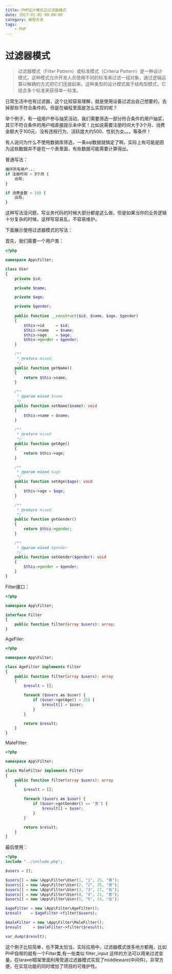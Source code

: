 ```yaml
---
title: PHP设计模式之过滤器模式
date: 2017-01-02 09:00:00
category: 编程开发
tags: 
    - PHP
---
```


# 过滤器模式

> 过滤器模式（Filter Pattern）或标准模式（Criteria Pattern）是一种设计模式，这种模式允许开发人员使用不同的标准来过滤一组对象，通过逻辑运算以解耦的方式把它们连接起来。这种类型的设计模式属于结构型模式，它结合多个标准来获得单一标准。

日常生活中也有过滤器，这个比较容易理解，就是使用设备过滤出自己想要的，去掉那些不符合条件的。但是在编程里面是怎么实现的呢？

举个例子，有一组用户参与抽奖活动，我们需要筛选一部分符合条件的用户抽奖，其它不符合条件的用户咱直接提示未中奖！比如说需要注册时间大于3个月、消费金额大于100元、没有违规行为、活跃度大约500、性别为女。。。等条件！

有人说问为什么不使用数据库筛选，一条sql数据就搞定了啊，实际上有可能是因为这些数据并不是在一个表里面，有些数据可能需要计算得出。

<!--more-->

普通写法：

```php
循环所有用户...
if 注册时间 < 3个月 {
    出局;
}

if 消费金额 < 100 {
    出局;
}
```
这种写法没问题，写业务代码的时候大部分都是这么做，但是如果当你的业务逻辑十分复杂的时候，这样写容易乱，不容易维护。

下面展示使用过滤器模式的写法：

首先，我们需要一个用户类：

```php
<?php

namespace App\Filter;

class User
{
    private $id;

    private $name;

    private $age;

    private $gender;
    
    public function __construct($id, $name, $age, $gender)
    {
        $this->id     = $id;
        $this->name   = $name;
        $this->age    = $age;
        $this->gender = $gender;
    }

    /**
     * @return mixed
     */
    public function getName()
    {
        return $this->name;
    }

    /**
     * @param mixed $name
     */
    public function setName($name): void
    {
        $this->name = $name;
    }

    /**
     * @return mixed
     */
    public function getAge()
    {
        return $this->age;
    }

    /**
     * @param mixed $age
     */
    public function setAge($age): void
    {
        $this->age = $age;
    }

    /**
     * @return mixed
     */
    public function getGender()
    {
        return $this->gender;
    }

    /**
     * @param mixed $gender
     */
    public function setGender($gender): void
    {
        $this->gender = $gender;
    }
}
```
Filter接口：

```php
<?php

namespace App\Filter;

interface Filter
{
    public function filter(array $users): array;
}
```

AgeFiler:

```php
<?php

namespace App\Filter;

class AgeFilter implements Filter
{
    public function filter(array $users): array
    {
        $result = [];

        foreach ($users as $user) {
            if ($user->getAge() > 25) {
                $result[] = $user;
            }
        }

        return $result;
    }
}
```

MaleFilter:

```php
<?php

namespace App\Filter;

class MaleFilter implements Filter
{
    public function filter(array $users): array
    {
        $result = [];

        foreach ($users as $user) {
            if ($user->getGender() == '男') {
                $result[] = $user;
            }
        }

        return $result;
    }
}
```

最后使用：

```php
<?php
include "../include.php";

$users = [];

$users[] = new \App\Filter\User(1, "1", 25, "男");
$users[] = new \App\Filter\User(2, "2", 35, "男");
$users[] = new \App\Filter\User(3, "3", 27, "女");
$users[] = new \App\Filter\User(4, "4", 21, "男");
$users[] = new \App\Filter\User(5, "5", 24, "女");

$ageFilter = new \App\Filter\AgeFilter();
$result    = $ageFilter->filter($users);

$maleFilter = new \App\Filter\MaleFilter();
$result     = $maleFilter->filter($result);

var_dump($result);
```

这个例子比较简单，也不算太恰当，实际应用中，过滤器模式很多地方都用，比如PHP自带的就有一个Filter类,有一些类似 filter_input 这样的方法可以用来过滤变量。在laravel框架里面利用管道过滤器模式实现了middleware(中间件)，非常方便，在实现功能的同时增加了项目的可维护性。

